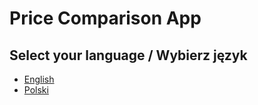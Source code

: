 # Price Comparison App

## Select your language / Wybierz język

- [English](README_EN.md)
- [Polski](README_PL.md)
